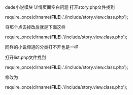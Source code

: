 dede小说模块 详情页面空白问题
打开story.php文件找到 

require_once(dirname(__FILE__).'./include/story.view.class.php'); 

将那个点去掉改后就是下面这样 

require_once(dirname(__FILE__).'/include/story.view.class.php'); 

同样的小说频道的分类打不开也是一样 

打开list.php文件找到 

require_once(dirname(__FILE__).'./include/story.view.class.php'); 

修改为 

require_once(dirname(__FILE__).'/include/story.view.class.php');